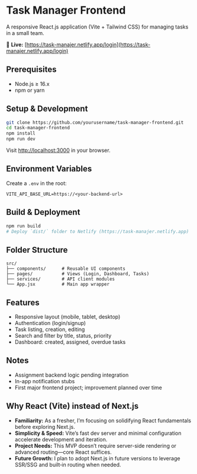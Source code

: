 # Task Manager Frontend

A responsive React.js application (Vite + Tailwind CSS) for managing tasks in a small team.

🔗 **Live:** [https://task-manajer.netlify.app/login](https://task-manajer.netlify.app/login)

## Prerequisites

* Node.js ≥ 16.x
* npm or yarn

## Setup & Development

```bash
git clone https://github.com/yourusername/task-manager-frontend.git
cd task-manager-frontend
npm install
npm run dev
```

Visit [http://localhost:3000](http://localhost:3000) in your browser.

## Environment Variables

Create a `.env` in the root:

```env
VITE_API_BASE_URL=https://<your-backend-url>
```

## Build & Deployment

```bash
npm run build
# Deploy `dist/` folder to Netlify (https://task-manajer.netlify.app)
```

## Folder Structure

```
src/
├── components/      # Reusable UI components
├── pages/           # Views (Login, Dashboard, Tasks)
├── services/        # API client modules
└── App.jsx          # Main app wrapper
```

## Features

* Responsive layout (mobile, tablet, desktop)
* Authentication (login/signup)
* Task listing, creation, editing
* Search and filter by title, status, priority
* Dashboard: created, assigned, overdue tasks

## Notes

* Assignment backend logic pending integration
* In-app notification stubs
* First major frontend project; improvement planned over time

## Why React (Vite) instead of Next.js

* **Familiarity:** As a fresher, I’m focusing on solidifying React fundamentals before exploring Next.js.
* **Simplicity & Speed:** Vite’s fast dev server and minimal configuration accelerate development and iteration.
* **Project Needs:** This MVP doesn’t require server-side rendering or advanced routing—core React suffices.
* **Future Growth:** I plan to adopt Next.js in future versions to leverage SSR/SSG and built‑in routing when needed.

